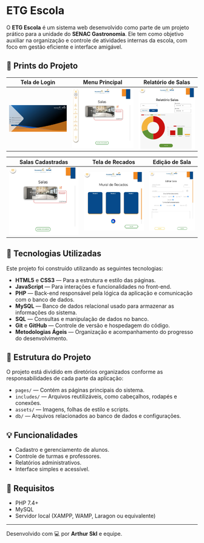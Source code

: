 # ETG Escola

O **ETG Escola** é um sistema web desenvolvido como parte de um projeto prático para a unidade do **SENAC Gastronomia**. Ele tem como objetivo auxiliar na organização e controle de atividades internas da escola, com foco em gestão eficiente e interface amigável.


## 📸 Prints do Projeto

| Tela de Login | Menu Principal | Relatório de Salas |
|:-------------:|:--------------:|:------------------:|
| ![Login](prints/login.jpg) | ![Menu](prints/menu.jpg) | ![Relatório](prints/relatorio.jpg) |

| Salas Cadastradas | Tela de Recados | Edição de Sala |
|:-----------------:|:---------------:|:--------------:|
| ![Salas](prints/salas.jpg) | ![Recados](prints/tela-de-recados.jpg) | ![Editar Sala](prints/editar-sala.jpg) |


## 🚀 Tecnologias Utilizadas

Este projeto foi construído utilizando as seguintes tecnologias:

- **HTML5** e **CSS3** — Para a estrutura e estilo das páginas.
- **JavaScript** — Para interações e funcionalidades no front-end.
- **PHP** — Back-end responsável pela lógica da aplicação e comunicação com o banco de dados.
- **MySQL** — Banco de dados relacional usado para armazenar as informações do sistema.
- **SQL** — Consultas e manipulação de dados no banco.
- **Git** e **GitHub** — Controle de versão e hospedagem do código.
- **Metodologias Ágeis** — Organização e acompanhamento do progresso do desenvolvimento.

## 📁 Estrutura do Projeto

O projeto está dividido em diretórios organizados conforme as responsabilidades de cada parte da aplicação:

- `pages/` — Contém as páginas principais do sistema.
- `includes/` — Arquivos reutilizáveis, como cabeçalhos, rodapés e conexões.
- `assets/` — Imagens, folhas de estilo e scripts.
- `db/` — Arquivos relacionados ao banco de dados e configurações.

## 💡 Funcionalidades

- Cadastro e gerenciamento de alunos.
- Controle de turmas e professores.
- Relatórios administrativos.
- Interface simples e acessível.

## 📌 Requisitos

- PHP 7.4+
- MySQL
- Servidor local (XAMPP, WAMP, Laragon ou equivalente)

---

Desenvolvido com 💻 por **Arthur Skl** e equipe.
